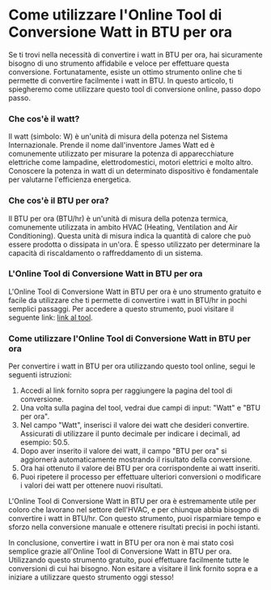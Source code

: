 Come utilizzare l'Online Tool di Conversione Watt in BTU per ora
================================================================

Se ti trovi nella necessità di convertire i watt in BTU per ora, hai sicuramente bisogno di uno strumento affidabile e veloce per effettuare questa conversione. Fortunatamente, esiste un ottimo strumento online che ti permette di convertire facilmente i watt in BTU. In questo articolo, ti spiegheremo come utilizzare questo tool di conversione online, passo dopo passo.

### Che cos'è il watt?

Il watt (simbolo: W) è un'unità di misura della potenza nel Sistema Internazionale. Prende il nome dall'inventore James Watt ed è comunemente utilizzato per misurare la potenza di apparecchiature elettriche come lampadine, elettrodomestici, motori elettrici e molto altro. Conoscere la potenza in watt di un determinato dispositivo è fondamentale per valutarne l'efficienza energetica.

### Che cos'è il BTU per ora?

Il BTU per ora (BTU/hr) è un'unità di misura della potenza termica, comunemente utilizzata in ambito HVAC (Heating, Ventilation and Air Conditioning). Questa unità di misura indica la quantità di calore che può essere prodotta o dissipata in un'ora. È spesso utilizzato per determinare la capacità di riscaldamento o raffreddamento di un sistema.

### L'Online Tool di Conversione Watt in BTU per ora

L'Online Tool di Conversione Watt in BTU per ora è uno strumento gratuito e facile da utilizzare che ti permette di convertire i watt in BTU/hr in pochi semplici passaggi. Per accedere a questo strumento, puoi visitare il seguente link: [link al tool](https://www.onlinecalculatorsfree.com/it/convert/watts-to-btu.html).

### Come utilizzare l'Online Tool di Conversione Watt in BTU per ora

Per convertire i watt in BTU per ora utilizzando questo tool online, segui le seguenti istruzioni:

1. Accedi al link fornito sopra per raggiungere la pagina del tool di conversione.
2. Una volta sulla pagina del tool, vedrai due campi di input: "Watt" e "BTU per ora".
3. Nel campo "Watt", inserisci il valore dei watt che desideri convertire. Assicurati di utilizzare il punto decimale per indicare i decimali, ad esempio: 50.5.
4. Dopo aver inserito il valore dei watt, il campo "BTU per ora" si aggiornerà automaticamente mostrando il risultato della conversione.
5. Ora hai ottenuto il valore dei BTU per ora corrispondente ai watt inseriti.
6. Puoi ripetere il processo per effettuare ulteriori conversioni o modificare i valori dei watt per ottenere nuovi risultati.

L'Online Tool di Conversione Watt in BTU per ora è estremamente utile per coloro che lavorano nel settore dell'HVAC, e per chiunque abbia bisogno di convertire i watt in BTU/hr. Con questo strumento, puoi risparmiare tempo e sforzo nella conversione manuale e ottenere risultati precisi in pochi istanti.

In conclusione, convertire i watt in BTU per ora non è mai stato così semplice grazie all'Online Tool di Conversione Watt in BTU per ora. Utilizzando questo strumento gratuito, puoi effettuare facilmente tutte le conversioni di cui hai bisogno. Non esitare a visitare il link fornito sopra e a iniziare a utilizzare questo strumento oggi stesso!